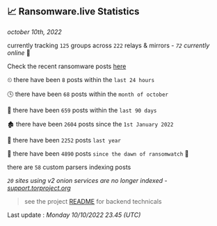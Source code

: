 
## 📈 Ransomware.live Statistics
_october 10th, 2022_

currently tracking `125` groups across `222` relays & mirrors - _`72` currently online_ 📡

Check the recent ransomware posts [here](https://www.ransomware.live/#/recentposts)


⏲ there have been `8` posts within the `last 24 hours`

🕓 there have been `68` posts within the `month of october`

📅 there have been `659` posts within the `last 90 days`

🏚 there have been `2604` posts since the `1st January 2022`

🚀 there have been `2252` posts `last year`

🦕 there have been `4890` posts `since the dawn of ransomwatch` 🐣

there are `58` custom parsers indexing posts

_`20` sites using v2 onion services are no longer indexed - [support.torproject.org](https://support.torproject.org/onionservices/v2-deprecation/)_

> see the project [README](https://github.com/jmousqueton/ransomwatch#readme) for backend technicals



Last update : _Monday 10/10/2022 23.45 (UTC)_

